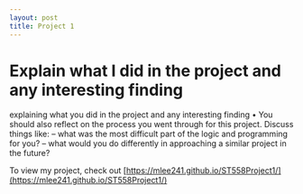 ```yaml
---
layout: post
title: Project 1
---
```

# Explain what I did in the project and any interesting finding 

explaining what you did in the project and any interesting finding
• You should also reflect on the process you went through for this project. Discuss things like:
– what was the most difficult part of the logic and programming for you?
– what would you do differently in approaching a similar project in the future?

To view my project, check out [https://mlee241.github.io/ST558Project1/](https://mlee241.github.io/ST558Project1/)
